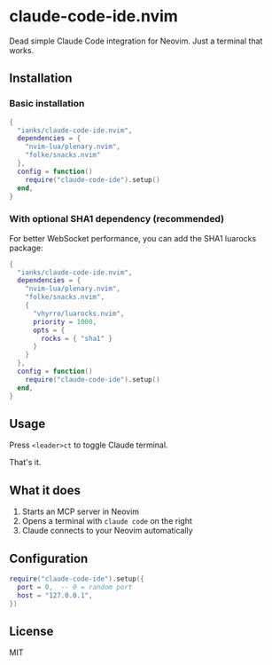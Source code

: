 # claude-code-ide.nvim

Dead simple Claude Code integration for Neovim. Just a terminal that works.

## Installation

### Basic installation

```lua
{
  "ianks/claude-code-ide.nvim",
  dependencies = { 
    "nvim-lua/plenary.nvim",
    "folke/snacks.nvim"
  },
  config = function()
    require("claude-code-ide").setup()
  end,
}
```

### With optional SHA1 dependency (recommended)

For better WebSocket performance, you can add the SHA1 luarocks package:

```lua
{
  "ianks/claude-code-ide.nvim",
  dependencies = { 
    "nvim-lua/plenary.nvim",
    "folke/snacks.nvim",
    {
      "vhyrro/luarocks.nvim",
      priority = 1000,
      opts = {
        rocks = { "sha1" }
      }
    }
  },
  config = function()
    require("claude-code-ide").setup()
  end,
}
```

## Usage

Press `<leader>ct` to toggle Claude terminal.

That's it.

## What it does

1. Starts an MCP server in Neovim
1. Opens a terminal with `claude code` on the right
1. Claude connects to your Neovim automatically

## Configuration

```lua
require("claude-code-ide").setup({
  port = 0,  -- 0 = random port
  host = "127.0.0.1",
})
```

## License

MIT
